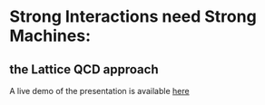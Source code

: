 # Strong Interactions need Strong Machines:
## the Lattice QCD approach

A live demo of the presentation is available [here](https://roberto-dionisio.github.io/PhD_seminar_quarto/quarto_PhD_seminar.html#/title-slide)

